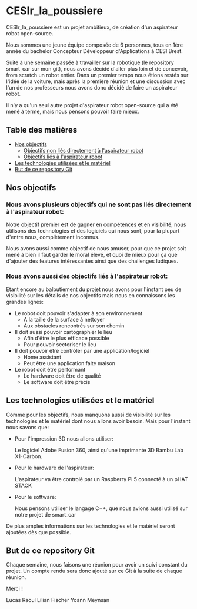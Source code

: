 # CESIr_la_poussiere

CESIr_la_poussiere est un projet ambitieux, de création d'un aspirateur robot open-source.

Nous sommes une jeune équipe composée de 6 personnes, tous en 1ère année du bachelor Concepteur Développeur d'Applications à CESI Brest.

Suite à une semaine passée à travailler sur la robotique (le repository smart_car sur mon git), nous avons décidé d'aller plus loin et de concevoir, from scratch un robot entier.
Dans un premier temps nous étions restés sur l'idée de la voiture, mais après la première réunion et une discussion avec l'un de nos professeurs nous avons donc décidé de faire un aspirateur robot.

Il n'y a qu'un seul autre projet d'aspirateur robot open-source qui a été mené à terme, mais nous pensons pouvoir faire mieux.

## Table des matières
- [Nos objectifs](#nos-objectifs)
  - [Objectifs non liés directement à l'aspirateur robot](#nous-avons-plusieurs-objectifs-qui-ne-sont-pas-liés-directement-à-laspirateur-robot)
  - [Objectifs liés à l'aspirateur robot](#nous-avons-aussi-des-objectifs-liés-à-laspirateur-robot)
- [Les technologies utilisées et le matériel](#les-technologies-utilisées-et-le-matériel)
- [But de ce repository Git](#but-de-ce-repository-git)

## Nos objectifs 

### Nous avons plusieurs objectifs qui ne sont pas liés directement à l'aspirateur robot:

Notre objectif premier est de gagner en compétences et en visibilité, nous utilisons des technologies et des logiciels qui nous sont, pour la plupart d'entre nous, complètement inconnus.

Nous avons aussi comme objectif de nous amuser, pour que ce projet soit mené à bien il faut garder le moral élevé, et quoi de mieux pour ça que d'ajouter des features intéressantes ainsi que des challenges ludiques.

### Nous avons aussi des objectifs liés à l'aspirateur robot: 

Étant encore au balbutiement du projet nous avons pour l'instant peu de visibilité sur les détails de nos objectifs mais nous en connaissons les grandes lignes:

- Le robot doit pouvoir s'adapter à son environnement
    - A la taille de la surface à nettoyer
    - Aux obstacles rencontrés sur son chemin
- Il doit aussi pouvoir cartographier le lieu
    - Afin d'être le plus efficace possible
    - Pour pouvoir sectoriser le lieu
- Il doit pouvoir être contrôler par une application/logiciel
    - Home assistant
    - Peut être une application faite maison
- Le robot doit être performant
    - Le hardware doit être de qualité
    - Le software doit être précis

## Les technologies utilisées et le matériel 

Comme pour les objectifs, nous manquons aussi de visibilité sur les technologies et le matériel dont nous allons avoir besoin.
Mais pour l'instant nous savons que:

- Pour l'impression 3D nous allons utiliser:
  
  Le logiciel Adobe Fusion 360, ainsi qu'une imprimante 3D Bambu Lab X1-Carbon.
  
- Pour le hardware de l'aspirateur:
  
  L'aspirateur va être controlé par un Raspberry Pi 5 connecté à un pHAT STACK
  
- Pour le software:
  
  Nous pensons utiliser le langage C++, que nous avions aussi utilisé sur notre projet de smart_car
  

De plus amples informations sur les technologies et le matériel seront ajoutées dès que possible.
  
## But de ce repository Git

Chaque semaine, nous faisons une réunion pour avoir un suivi constant du projet.
Un compte rendu sera donc ajouté sur ce Git à la suite de chaque réunion.

Merci ! 

Lucas Raoul
Lilian Fischer
Yoann Meynsan
